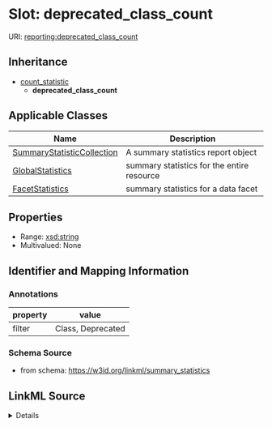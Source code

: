 # Slot: deprecated_class_count

URI: [reporting:deprecated_class_count](https://w3id.org/linkml/reportdeprecated_class_count)




## Inheritance

* [count_statistic](count_statistic.md)
    * **deprecated_class_count**





## Applicable Classes

| Name | Description |
| --- | --- |
[SummaryStatisticCollection](SummaryStatisticCollection.md) | A summary statistics report object
[GlobalStatistics](GlobalStatistics.md) | summary statistics for the entire resource
[FacetStatistics](FacetStatistics.md) | summary statistics for a data facet






## Properties

* Range: [xsd:string](http://www.w3.org/2001/XMLSchema#string)
* Multivalued: None







## Identifier and Mapping Information





### Annotations

| property | value |
| --- | --- |
| filter | Class, Deprecated |



### Schema Source


* from schema: https://w3id.org/linkml/summary_statistics




## LinkML Source

<details>
```yaml
name: deprecated_class_count
annotations:
  filter:
    tag: filter
    value: Class, Deprecated
from_schema: https://w3id.org/linkml/summary_statistics
rank: 1000
is_a: count_statistic
alias: deprecated_class_count
owner: SummaryStatisticCollection
domain_of:
- SummaryStatisticCollection
slot_group: class_statistic_group
range: string

```
</details>